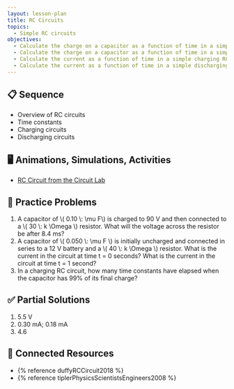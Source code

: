 ```yaml
---
layout: lesson-plan
title: RC Circuits
topics:
  - Simple RC circuits
objectives:
  - Calculate the charge on a capacitor as a function of time in a simple charging RC circuit
  - Calculate the charge on a capacitor as a function of time in a simple discharging RC circuit
  - Calculate the current as a function of time in a simple charging RC circuit
  - Calculate the current as a function of time in a simple discharging RC circuit
---
```


## 📋 Sequence

* Overview of RC circuits
* Time constants
* Charging circuits
* Discharging circuits

## 🖥️ Animations, Simulations, Activities

* [RC Circuit from the Circuit Lab](https://physics.bu.edu/~duffy/HTML5/RC_circuit.html)

## 📝 Practice Problems

1. A capacitor of \\( 0.10 \\: \mu F\\) is charged to 90 V and then connected to a \\( 30 \\: k \\Omega \\) resistor. What will the voltage across the resistor be after 8.4 ms?
2. A capacitor of \\( 0.050 \\: \\mu F \\) is initially uncharged and connected in series to a 12 V battery and a \\( 40 \\: k \\Omega \\) resistor. What is the current in the circuit at time t = 0 seconds? What is the current in the circuit at time t = 1 second?
3. In a charging RC circuit, how many time constants have elapsed when the capacitor has 99% of its final charge?

## ✅ Partial Solutions

1. 5.5 V
2. 0.30 mA; 0.18 mA
3. 4.6

## 📘 Connected Resources

* {% reference duffyRCCircuit2018 %}
* {% reference tiplerPhysicsScientistsEngineers2008 %}
